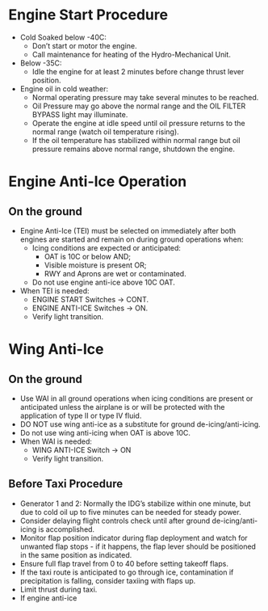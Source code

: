 # Engine Start Procedure

- Cold Soaked below -40C:
	- Don’t start or motor the engine.
	- Call maintenance for heating of the Hydro-Mechanical Unit.
- Below -35C:
	- Idle the engine for at least 2 minutes before change thrust lever position.
- Engine oil in cold weather:
	- Normal operating pressure may take several minutes to be reached.
	- Oil Pressure may go above the normal range and the OIL FILTER BYPASS light may illuminate.
	- Operate the engine at idle speed until oil pressure returns to the normal range (watch oil temperature rising).
	- If the oil temperature has stabilized within normal range but oil pressure remains above normal range, shutdown the engine.

# Engine Anti-Ice Operation

## On the ground

- Engine Anti-Ice (TEI) must be selected on immediately after both engines are started and remain on during ground operations when:
	- Icing conditions are expected or anticipated:
		- OAT is 10C or below AND;
		- Visible moisture is present OR;
		- RWY and Aprons are wet or contaminated.
	- Do not use engine anti-ice above 10C OAT.
- When TEI is needed:
	- ENGINE START Switches → CONT.
	- ENGINE ANTI-ICE Switches → ON.
	- Verify light transition.

# Wing Anti-Ice

## On the ground

- Use WAI in all ground operations when icing conditions are present or anticipated unless the airplane is or will be protected with the application of type II or type IV fluid.
- DO NOT use wing anti-ice as a substitute for ground de-icing/anti-icing.
- Do not use wing anti-icing when OAT is above 10C.
- When WAI is needed:
	- WING ANTI-ICE Switch → ON
	- Verify light transition.

## Before Taxi Procedure

- Generator 1 and 2: Normally the IDG’s stabilize within one minute, but due to cold oil up to five minutes can be needed for steady power.
- Consider delaying flight controls check until after ground de-icing/anti-icing is accomplished.
- Monitor flap position indicator during flap deployment and watch for unwanted flap stops - if it happens, the flap lever should be positioned in the same position as indicated.
- Ensure full flap travel from 0 to 40 before setting takeoff flaps.
- If the taxi route is anticipated to go through ice, contamination if precipitation is falling, consider taxiing with flaps up.
- Limit thrust during taxi.
- If engine anti-ice